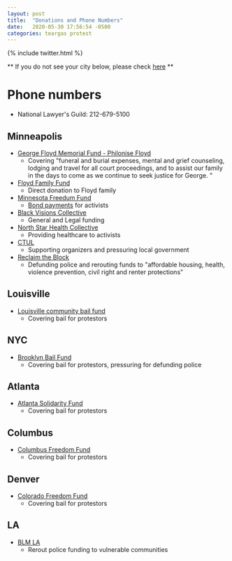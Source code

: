 ```yaml
---
layout: post
title:  "Donations and Phone Numbers"
date:   2020-05-30 17:56:54 -0500
categories: teargas protest
---
```

{% include twitter.html %}

** If you do not see your city below, please check [here](https://docs.google.com/document/d/1X4-YS3vFn5CLL9QtJSU0xqmTh_h8XilXgOqGAjZISBI/preview?pru=AAABcpDUAcY*tK8ffSTHWdyeKm9e7JlQ2g) **

# Phone numbers
- National Lawyer's Guild: 212-679-5100

## Minneapolis
- [George Floyd Memorial Fund - Philonise Floyd](https://www.gofundme.com/f/georgefloyd)
  - Covering "funeral and burial expenses, mental and grief counseling, lodging and travel for all court proceedings, and to assist our family in the days to come as we continue to seek justice for George. "
- [Floyd Family Fund](https://www.gofundme.com/f/george-floyd-bigfloyd)
  - Direct donation to Floyd family
- [Minnesota Freedum Fund](https://minnesotafreedomfund.org/donate)
  - [Bond payments](https://minnesotafreedomfund.org/bailbond-referral) for activists
- [Black Visions Collective](https://www.payit2.com/fundraiser/98548)
  - General and Legal funding
- [North Star Health Collective](https://www.northstarhealthcollective.org/donate)
  - Providing healthcare to activists
- [CTUL](https://ctul.ourpowerbase.net/civicrm/contribute/transact?reset=1&id=1)
  - Supporting organizers and pressuring local government
- [Reclaim the Block](https://secure.everyaction.com/zae4prEeKESHBy0MKXTIcQ2)
  - Defunding police and rerouting funds to "affordable housing, health, violence prevention, civil right and renter protections"

## Louisville
- [Louisville community bail fund](https://actionnetwork.org/fundraising/louisville-community-bail-fund/)
  - Covering bail for protestors

## NYC
- [Brooklyn Bail Fund](https://brooklynbailfund.org/donate)
  - Covering bail for protestors, pressuring for defunding police

## Atlanta
- [Atlanta Solidarity Fund](https://actionnetwork.org/fundraising/support-justiceforgeorgefloyd-protesters-in-atlanta)
  - Covering bail for protestors

## Columbus
- [Columbus Freedom Fund](https://www.paypal.me/columbusfreedomfund)
  - Covering bail for protestors

## Denver
- [Colorado Freedom Fund](https://fundly.com/coloradofreedom?form=popup#)
  - Covering bail for protestors

## LA
- [BLM LA](https://www.blmla.org/)
  - Rerout police funding to vulnerable communities
